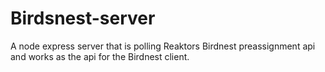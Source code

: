 # Birdsnest-server
A node express server that is polling Reaktors Birdnest preassignment api and works as the api for the Birdnest client.
